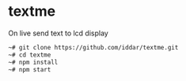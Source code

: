 # textme
On live send text to lcd display

```sh
~# git clone https://github.com/iddar/textme.git
~# cd textme
~# npm install
~# npm start
```

